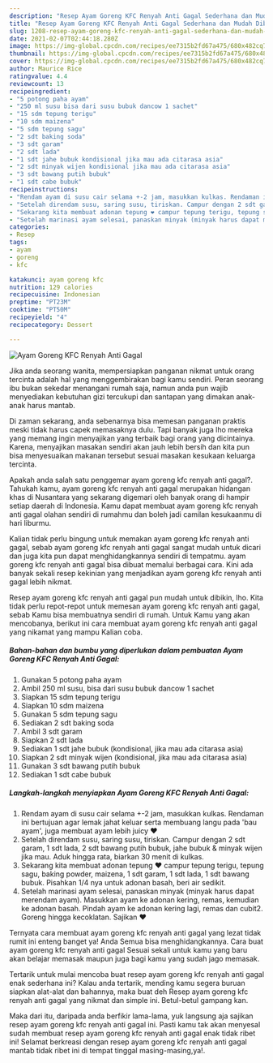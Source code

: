 ```yaml
---
description: "Resep Ayam Goreng KFC Renyah Anti Gagal Sederhana dan Mudah Dibuat"
title: "Resep Ayam Goreng KFC Renyah Anti Gagal Sederhana dan Mudah Dibuat"
slug: 1208-resep-ayam-goreng-kfc-renyah-anti-gagal-sederhana-dan-mudah-dibuat
date: 2021-02-07T02:44:18.280Z
image: https://img-global.cpcdn.com/recipes/ee7315b2fd67a475/680x482cq70/ayam-goreng-kfc-renyah-anti-gagal-foto-resep-utama.jpg
thumbnail: https://img-global.cpcdn.com/recipes/ee7315b2fd67a475/680x482cq70/ayam-goreng-kfc-renyah-anti-gagal-foto-resep-utama.jpg
cover: https://img-global.cpcdn.com/recipes/ee7315b2fd67a475/680x482cq70/ayam-goreng-kfc-renyah-anti-gagal-foto-resep-utama.jpg
author: Maurice Rice
ratingvalue: 4.4
reviewcount: 13
recipeingredient:
- "5 potong paha ayam"
- "250 ml susu bisa dari susu bubuk dancow 1 sachet"
- "15 sdm tepung terigu"
- "10 sdm maizena"
- "5 sdm tepung sagu"
- "2 sdt baking soda"
- "3 sdt garam"
- "2 sdt lada"
- "1 sdt jahe bubuk kondisional jika mau ada citarasa asia"
- "2 sdt minyak wijen kondisional jika mau ada citarasa asia"
- "3 sdt bawang putih bubuk"
- "1 sdt cabe bubuk"
recipeinstructions:
- "Rendam ayam di susu cair selama +-2 jam, masukkan kulkas. Rendaman ini bertujuan agar lemak jahat keluar serta membuang langu pada &#39;bau ayam&#39;, juga membuat ayam lebih juicy ❤️"
- "Setelah direndam susu, saring susu, tiriskan. Campur dengan 2 sdt garam, 1 sdt lada, 2 sdt bawang putih bubuk, jahe bubuk &amp; minyak wijen jika mau. Aduk hingga rata, biarkan 30 menit di kulkas."
- "Sekarang kita membuat adonan tepung ❤️ campur tepung terigu, tepung sagu, baking powder, maizena, 1 sdt garam, 1 sdt lada, 1 sdt bawang bubuk. Pisahkan 1/4 nya untuk adonan basah, beri air sedikit."
- "Setelah marinasi ayam selesai, panaskan minyak (minyak harus dapat merendam ayam). Masukkan ayam ke adonan kering, remas, kemudian ke adonan basah. Pindah ayam ke adonan kering lagi, remas dan cubit2. Goreng hingga kecoklatan. Sajikan ❤️"
categories:
- Resep
tags:
- ayam
- goreng
- kfc

katakunci: ayam goreng kfc 
nutrition: 129 calories
recipecuisine: Indonesian
preptime: "PT23M"
cooktime: "PT50M"
recipeyield: "4"
recipecategory: Dessert

---
```



![Ayam Goreng KFC Renyah Anti Gagal](https://img-global.cpcdn.com/recipes/ee7315b2fd67a475/680x482cq70/ayam-goreng-kfc-renyah-anti-gagal-foto-resep-utama.jpg)

Jika anda seorang wanita, mempersiapkan panganan nikmat untuk orang tercinta adalah hal yang menggembirakan bagi kamu sendiri. Peran seorang ibu bukan sekedar menangani rumah saja, namun anda pun wajib menyediakan kebutuhan gizi tercukupi dan santapan yang dimakan anak-anak harus mantab.

Di zaman  sekarang, anda sebenarnya bisa memesan panganan praktis meski tidak harus capek memasaknya dulu. Tapi banyak juga lho mereka yang memang ingin menyajikan yang terbaik bagi orang yang dicintainya. Karena, menyajikan masakan sendiri akan jauh lebih bersih dan kita pun bisa menyesuaikan makanan tersebut sesuai masakan kesukaan keluarga tercinta. 



Apakah anda salah satu penggemar ayam goreng kfc renyah anti gagal?. Tahukah kamu, ayam goreng kfc renyah anti gagal merupakan hidangan khas di Nusantara yang sekarang digemari oleh banyak orang di hampir setiap daerah di Indonesia. Kamu dapat membuat ayam goreng kfc renyah anti gagal olahan sendiri di rumahmu dan boleh jadi camilan kesukaanmu di hari liburmu.

Kalian tidak perlu bingung untuk memakan ayam goreng kfc renyah anti gagal, sebab ayam goreng kfc renyah anti gagal sangat mudah untuk dicari dan juga kita pun dapat menghidangkannya sendiri di tempatmu. ayam goreng kfc renyah anti gagal bisa dibuat memalui berbagai cara. Kini ada banyak sekali resep kekinian yang menjadikan ayam goreng kfc renyah anti gagal lebih nikmat.

Resep ayam goreng kfc renyah anti gagal pun mudah untuk dibikin, lho. Kita tidak perlu repot-repot untuk memesan ayam goreng kfc renyah anti gagal, sebab Kamu bisa membuatnya sendiri di rumah. Untuk Kamu yang akan mencobanya, berikut ini cara membuat ayam goreng kfc renyah anti gagal yang nikamat yang mampu Kalian coba.

<!--inarticleads1-->

##### Bahan-bahan dan bumbu yang diperlukan dalam pembuatan Ayam Goreng KFC Renyah Anti Gagal:

1. Gunakan 5 potong paha ayam
1. Ambil 250 ml susu, bisa dari susu bubuk dancow 1 sachet
1. Siapkan 15 sdm tepung terigu
1. Siapkan 10 sdm maizena
1. Gunakan 5 sdm tepung sagu
1. Sediakan 2 sdt baking soda
1. Ambil 3 sdt garam
1. Siapkan 2 sdt lada
1. Sediakan 1 sdt jahe bubuk (kondisional, jika mau ada citarasa asia)
1. Siapkan 2 sdt minyak wijen (kondisional, jika mau ada citarasa asia)
1. Gunakan 3 sdt bawang putih bubuk
1. Sediakan 1 sdt cabe bubuk




<!--inarticleads2-->

##### Langkah-langkah menyiapkan Ayam Goreng KFC Renyah Anti Gagal:

1. Rendam ayam di susu cair selama +-2 jam, masukkan kulkas. Rendaman ini bertujuan agar lemak jahat keluar serta membuang langu pada &#39;bau ayam&#39;, juga membuat ayam lebih juicy ❤️
1. Setelah direndam susu, saring susu, tiriskan. Campur dengan 2 sdt garam, 1 sdt lada, 2 sdt bawang putih bubuk, jahe bubuk &amp; minyak wijen jika mau. Aduk hingga rata, biarkan 30 menit di kulkas.
1. Sekarang kita membuat adonan tepung ❤️ campur tepung terigu, tepung sagu, baking powder, maizena, 1 sdt garam, 1 sdt lada, 1 sdt bawang bubuk. Pisahkan 1/4 nya untuk adonan basah, beri air sedikit.
1. Setelah marinasi ayam selesai, panaskan minyak (minyak harus dapat merendam ayam). Masukkan ayam ke adonan kering, remas, kemudian ke adonan basah. Pindah ayam ke adonan kering lagi, remas dan cubit2. Goreng hingga kecoklatan. Sajikan ❤️




Ternyata cara membuat ayam goreng kfc renyah anti gagal yang lezat tidak rumit ini enteng banget ya! Anda Semua bisa menghidangkannya. Cara buat ayam goreng kfc renyah anti gagal Sesuai sekali untuk kamu yang baru akan belajar memasak maupun juga bagi kamu yang sudah jago memasak.

Tertarik untuk mulai mencoba buat resep ayam goreng kfc renyah anti gagal enak sederhana ini? Kalau anda tertarik, mending kamu segera buruan siapkan alat-alat dan bahannya, maka buat deh Resep ayam goreng kfc renyah anti gagal yang nikmat dan simple ini. Betul-betul gampang kan. 

Maka dari itu, daripada anda berfikir lama-lama, yuk langsung aja sajikan resep ayam goreng kfc renyah anti gagal ini. Pasti kamu tak akan menyesal sudah membuat resep ayam goreng kfc renyah anti gagal enak tidak ribet ini! Selamat berkreasi dengan resep ayam goreng kfc renyah anti gagal mantab tidak ribet ini di tempat tinggal masing-masing,ya!.

